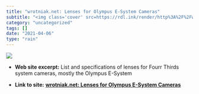 ```yaml
---
title: "wrotniak.net: Lenses for Olympus E-System Cameras"
subtitle: "<img class='cover' src=https://rdl.ink/render/http%3A%2F%2Fwrotniak.net%2Fphoto%2F43%2Flenses.html>"
category: "uncategorized"
tags: []
date: "2021-04-06"
type: "rain"
---
```

<img class="cover" src=https://rdl.ink/render/http%3A%2F%2Fwrotniak.net%2Fphoto%2F43%2Flenses.html>



* **Web site excerpt:** List and specifications of lenses for Fourr Thirds system cameras, mostly the Olympus E-System

* **Link to site:** **[wrotniak.net: Lenses for Olympus E-System Cameras](http://wrotniak.net/photo/43/lenses.html)**